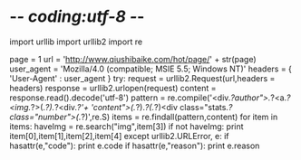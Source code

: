 # -*- coding:utf-8 -*-
import urllib
import urllib2
import re

page = 1
url = 'http://www.qiushibaike.com/hot/page/' + str(page)
user_agent = 'Mozilla/4.0 (compatible; MSIE 5.5; Windows NT)'
headers = { 'User-Agent' : user_agent }
try:
    request = urllib2.Request(url,headers = headers)
    response = urllib2.urlopen(request)
    content = response.read().decode('utf-8')
    pattern = re.compile('<div.*?author">.*?<a.*?<img.*?>(.*?)</a>.*?<div.*?'+
                         'content">(.*?)<!--(.*?)-->.*?</div>(.*?)<div class="stats.*?class="number">(.*?)</i>',re.S)
    items = re.findall(pattern,content)
    for item in items:
        haveImg = re.search("img",item[3])
        if not haveImg:
            print item[0],item[1],item[2],item[4]
except urllib2.URLError, e:
    if hasattr(e,"code"):
        print e.code
    if hasattr(e,"reason"):
        print e.reason
